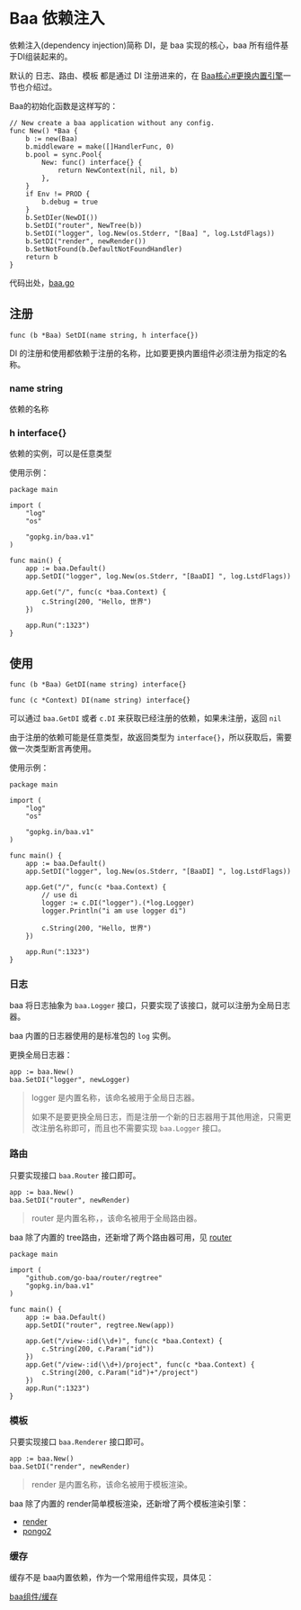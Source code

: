 # Baa 依赖注入

依赖注入(dependency injection)简称 DI，是 baa 实现的核心，baa 所有组件基于DI组装起来的。

默认的 日志、路由、模板 都是通过 DI 注册进来的，在 [Baa核心#更换内置引擎](https://github.com/go-baa/doc/blob/master/zh-CN/baa.md#更换内置引擎)一节也介绍过。

Baa的初始化函数是这样写的：

```
// New create a baa application without any config.
func New() *Baa {
	b := new(Baa)
	b.middleware = make([]HandlerFunc, 0)
	b.pool = sync.Pool{
		New: func() interface{} {
			return NewContext(nil, nil, b)
		},
	}
	if Env != PROD {
		b.debug = true
	}
	b.SetDIer(NewDI())
	b.SetDI("router", NewTree(b))
	b.SetDI("logger", log.New(os.Stderr, "[Baa] ", log.LstdFlags))
	b.SetDI("render", newRender())
	b.SetNotFound(b.DefaultNotFoundHandler)
	return b
}
```

代码出处，[baa.go](https://github.com/go-baa/baa/blob/master/baa.go)

## 注册

`func (b *Baa) SetDI(name string, h interface{})`

DI 的注册和使用都依赖于注册的名称，比如要更换内置组件必须注册为指定的名称。

### name string

依赖的名称

### h interface{}

依赖的实例，可以是任意类型

使用示例：

```
package main

import (
	"log"
	"os"

	"gopkg.in/baa.v1"
)

func main() {
	app := baa.Default()
	app.SetDI("logger", log.New(os.Stderr, "[BaaDI] ", log.LstdFlags))

	app.Get("/", func(c *baa.Context) {
		c.String(200, "Hello, 世界")
	})

	app.Run(":1323")
}
```

## 使用

`func (b *Baa) GetDI(name string) interface{}`

`func (c *Context) DI(name string) interface{}`


可以通过 `baa.GetDI` 或者 `c.DI` 来获取已经注册的依赖，如果未注册，返回 `nil`

由于注册的依赖可能是任意类型，故返回类型为 `interface{}`，所以获取后，需要做一次类型断言再使用。

使用示例：

```
package main

import (
	"log"
	"os"

	"gopkg.in/baa.v1"
)

func main() {
	app := baa.Default()
	app.SetDI("logger", log.New(os.Stderr, "[BaaDI] ", log.LstdFlags))

	app.Get("/", func(c *baa.Context) {
		// use di
		logger := c.DI("logger").(*log.Logger)
		logger.Println("i am use logger di")

		c.String(200, "Hello, 世界")
	})

	app.Run(":1323")
}
```

### 日志

baa 将日志抽象为 `baa.Logger` 接口，只要实现了该接口，就可以注册为全局日志器。

baa 内置的日志器使用的是标准包的 `log` 实例。

更换全局日志器：

```
app := baa.New()
baa.SetDI("logger", newLogger)
```

> logger 是内置名称，该命名被用于全局日志器。
> 
> 如果不是要更换全局日志，而是注册一个新的日志器用于其他用途，只需更改注册名称即可，而且也不需要实现 `baa.Logger` 接口。

### 路由

只要实现接口 `baa.Router` 接口即可。

```
app := baa.New()
baa.SetDI("router", newRender)
```

> router 是内置名称，，该命名被用于全局路由器。

baa 除了内置的 tree路由，还新增了两个路由器可用，见 [router](https://github.com/go-baa/router)

```
package main

import (
    "github.com/go-baa/router/regtree"
    "gopkg.in/baa.v1"
)

func main() {
    app := baa.Default()
    app.SetDI("router", regtree.New(app))

    app.Get("/view-:id(\\d+)", func(c *baa.Context) {
        c.String(200, c.Param("id"))
    })
    app.Get("/view-:id(\\d+)/project", func(c *baa.Context) {
        c.String(200, c.Param("id")+"/project")
    })
    app.Run(":1323")
}
```

### 模板

只要实现接口 `baa.Renderer` 接口即可。

```
app := baa.New()
baa.SetDI("render", newRender)
```

> render 是内置名称，该命名被用于模板渲染。

baa 除了内置的 render简单模板渲染，还新增了两个模板渲染引擎：

* [render](https://github.com/go-baa/doc/tree/master/zh-CN/component/render.md)
* [pongo2](https://github.com/go-baa/doc/tree/master/zh-CN/component/pongo2.md)

### 缓存

缓存不是 baa内置依赖，作为一个常用组件实现，具体见：

[baa组件/缓存](https://github.com/go-baa/doc/tree/master/zh-CN/component/cache.md)
